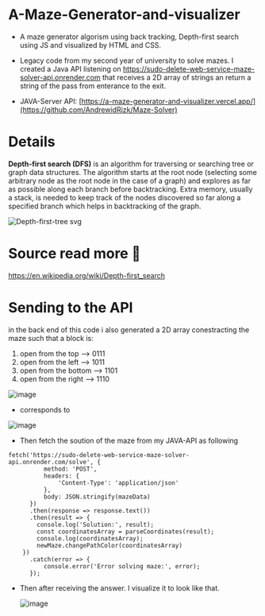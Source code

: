 # A-Maze-Generator-and-visualizer
- A maze generator algorism using back tracking, Depth-first search using JS and visualized by HTML and CSS.

- Legacy code from my second year of university to solve mazes. I created a Java API listening on https://sudo-delete-web-service-maze-solver-api.onrender.com that receives a 2D array of strings an return a string of the pass from enterance to the exit.

- JAVA-Server API: [https://a-maze-generator-and-visualizer.vercel.app/](https://github.com/AndrewidRizk/Maze-Solver)
# Details 
**Depth-first search (DFS)** is an algorithm for traversing or searching tree or graph data structures. The algorithm starts at the root node (selecting some arbitrary node as the root node in the case of a graph) and explores as far as possible along each branch before backtracking. Extra memory, usually a stack, is needed to keep track of the nodes discovered so far along a specified branch which helps in backtracking of the graph.


![Depth-first-tree svg](https://user-images.githubusercontent.com/97995173/213224341-7518f5c2-36f0-43cf-8c1c-aed943a89085.png)

# Source read more 📖
https://en.wikipedia.org/wiki/Depth-first_search

# Sending to the API
in the back end of this code i also generated a 2D array conestracting the maze such that a block is:
1) open from the top   -->		 0111
2) open from the left		--> 1011
3) open from the bottom 	--> 1101
4) open from the right		--> 1110 


![image](https://user-images.githubusercontent.com/97995173/213239530-d38c0478-8437-40b5-ae90-583ae839ebca.png)


- corresponds to 

![image](https://user-images.githubusercontent.com/97995173/213239822-c8aba7e3-0785-4d73-aa85-3ff37d2e8088.png)


- Then fetch the soution of the maze from my JAVA-API as following
```
fetch('https://sudo-delete-web-service-maze-solver-api.onrender.com/solve', {
          method: 'POST',
          headers: {
              'Content-Type': 'application/json'
          },
          body: JSON.stringify(mazeData)
      })
      .then(response => response.text())
      .then(result => {
        console.log('Solution:', result);
        const coordinatesArray = parseCoordinates(result);
        console.log(coordinatesArray);
        newMaze.changePathColor(coordinatesArray)
    })
      .catch(error => {
          console.error('Error solving maze:', error);
      });
```

- Then after receiving the answer. I visualize it to look like that.

  ![image](https://github.com/AndrewidRizk/A-Maze-Generator-and-visualizer/assets/97995173/5db098ac-fee5-41da-b40b-7e2a2ba425b7)



